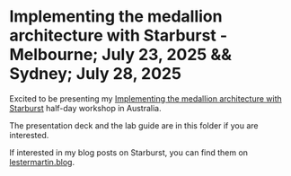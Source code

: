 # Implementing the medallion architecture with Starburst - Melbourne; July 23, 2025 && Sydney; July 28, 2025

Excited to be presenting my [Implementing the medallion architecture with Starburst](https://dataengbytes.com/workshops/W0002) half-day workshop in Australia.

The presentation deck and the lab guide are in this folder if you are interested.

If interested in my blog posts on Starburst, you can find them on [lestermartin.blog](https://lestermartin.blog/tag/starburst/).
